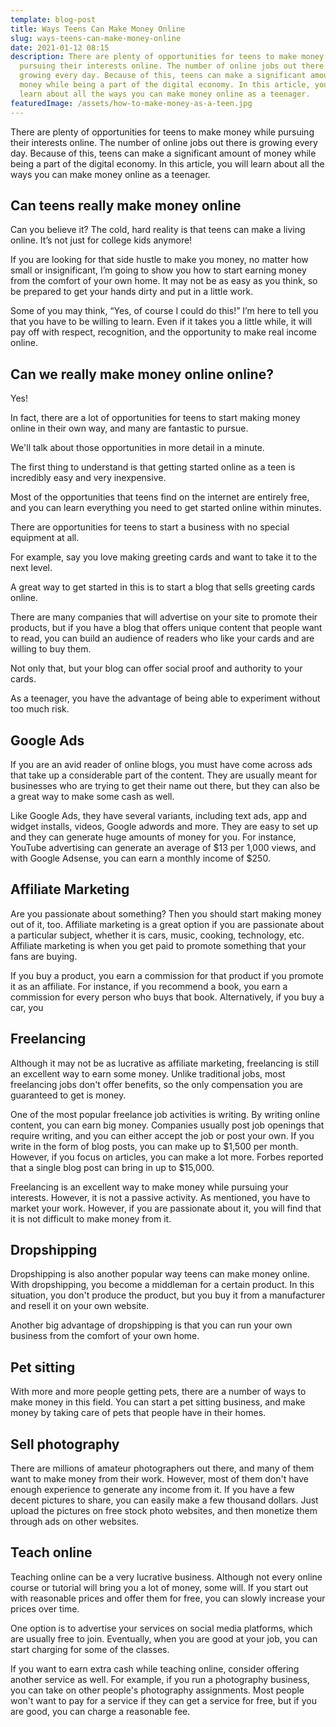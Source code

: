 ```yaml
---
template: blog-post
title: Ways Teens Can Make Money Online
slug: ways-teens-can-make-money-online
date: 2021-01-12 08:15
description: There are plenty of opportunities for teens to make money while
  pursuing their interests online. The number of online jobs out there is
  growing every day. Because of this, teens can make a significant amount of
  money while being a part of the digital economy. In this article, you will
  learn about all the ways you can make money online as a teenager.
featuredImage: /assets/how-to-make-money-as-a-teen.jpg
---
```

<!--StartFragment-->

There are plenty of opportunities for teens to make money while pursuing their interests online. The number of online jobs out there is growing every day. Because of this, teens can make a significant amount of money while being a part of the digital economy. In this article, you will learn about all the ways you can make money online as a teenager.

<!--EndFragment-->

<!--StartFragment-->

## Can teens really make money online

<!--EndFragment-->

<!--StartFragment-->

Can you believe it? The cold, hard reality is that teens can make a living online. It’s not just for college kids anymore!

<!--EndFragment-->

<!--StartFragment-->

If you are looking for that side hustle to make you money, no matter how small or insignificant, I’m going to show you how to start earning money from the comfort of your own home. It may not be as easy as you think, so be prepared to get your hands dirty and put in a little work.

<!--EndFragment-->

<!--StartFragment-->

Some of you may think, “Yes, of course I could do this!” I’m here to tell you that you have to be willing to learn. Even if it takes you a little while, it will pay off with respect, recognition, and the opportunity to make real income online.

<!--EndFragment-->

<!--StartFragment-->

## Can we really make money online online?

<!--EndFragment-->

<!--StartFragment-->

Yes!

<!--EndFragment-->

<!--StartFragment-->

In fact, there are a lot of opportunities for teens to start making money online in their own way, and many are fantastic to pursue.

<!--EndFragment-->

<!--StartFragment-->

We'll talk about those opportunities in more detail in a minute.

<!--EndFragment-->

<!--StartFragment-->

The first thing to understand is that getting started online as a teen is incredibly easy and very inexpensive.

<!--EndFragment-->

<!--StartFragment-->

Most of the opportunities that teens find on the internet are entirely free, and you can learn everything you need to get started online within minutes.

<!--EndFragment-->

<!--StartFragment-->

There are opportunities for teens to start a business with no special equipment at all.

<!--EndFragment-->

<!--StartFragment-->

For example, say you love making greeting cards and want to take it to the next level.

<!--EndFragment-->

<!--StartFragment-->

A great way to get started in this is to start a blog that sells greeting cards online.

<!--EndFragment-->

<!--StartFragment-->

There are many companies that will advertise on your site to promote their products, but if you have a blog that offers unique content that people want to read, you can build an audience of readers who like your cards and are willing to buy them.

<!--EndFragment-->

<!--StartFragment-->

Not only that, but your blog can offer social proof and authority to your cards.

<!--EndFragment-->

<!--StartFragment-->

As a teenager, you have the advantage of being able to experiment without too much risk.

<!--EndFragment-->

<!--StartFragment-->

## Google Ads

<!--EndFragment-->

<!--StartFragment-->

If you are an avid reader of online blogs, you must have come across ads that take up a considerable part of the content. They are usually meant for businesses who are trying to get their name out there, but they can also be a great way to make some cash as well.

<!--EndFragment-->

<!--StartFragment-->

Like Google Ads, they have several variants, including text ads, app and widget installs, videos, Google adwords and more. They are easy to set up and they can generate huge amounts of money for you. For instance, YouTube advertising can generate an average of $13 per 1,000 views, and with Google Adsense, you can earn a monthly income of $250.

<!--EndFragment-->

<!--StartFragment-->

## Affiliate Marketing

<!--EndFragment-->

<!--StartFragment-->

Are you passionate about something? Then you should start making money out of it, too. Affiliate marketing is a great option if you are passionate about a particular subject, whether it is cars, music, cooking, technology, etc. Affiliate marketing is when you get paid to promote something that your fans are buying.

<!--EndFragment-->

<!--StartFragment-->

If you buy a product, you earn a commission for that product if you promote it as an affiliate. For instance, if you recommend a book, you earn a commission for every person who buys that book. Alternatively, if you buy a car, you

<!--EndFragment-->

<!--StartFragment-->

## Freelancing

<!--EndFragment-->

<!--StartFragment-->

Although it may not be as lucrative as affiliate marketing, freelancing is still an excellent way to earn some money. Unlike traditional jobs, most freelancing jobs don't offer benefits, so the only compensation you are guaranteed to get is money.

<!--EndFragment-->

<!--StartFragment-->

One of the most popular freelance job activities is writing. By writing online content, you can earn big money. Companies usually post job openings that require writing, and you can either accept the job or post your own. If you write in the form of blog posts, you can make up to $1,500 per month. However, if you focus on articles, you can make a lot more. Forbes reported that a single blog post can bring in up to $15,000.

<!--EndFragment-->

<!--StartFragment-->

Freelancing is an excellent way to make money while pursuing your interests. However, it is not a passive activity. As mentioned, you have to market your work. However, if you are passionate about it, you will find that it is not difficult to make money from it.

<!--EndFragment-->

<!--StartFragment-->

## Dropshipping

<!--EndFragment-->

<!--StartFragment-->

Dropshipping is also another popular way teens can make money online. With dropshipping, you become a middleman for a certain product. In this situation, you don't produce the product, but you buy it from a manufacturer and resell it on your own website.

<!--EndFragment-->

<!--StartFragment-->

Another big advantage of dropshipping is that you can run your own business from the comfort of your own home. 

<!--EndFragment-->

<!--StartFragment-->

## Pet sitting

<!--EndFragment-->

<!--StartFragment-->

With more and more people getting pets, there are a number of ways to make money in this field. You can start a pet sitting business, and make money by taking care of pets that people have in their homes.

<!--EndFragment-->

<!--StartFragment-->

## Sell photography

<!--EndFragment-->

<!--StartFragment-->

There are millions of amateur photographers out there, and many of them want to make money from their work. However, most of them don't have enough experience to generate any income from it. If you have a few decent pictures to share, you can easily make a few thousand dollars. Just upload the pictures on free stock photo websites, and then monetize them through ads on other websites.

<!--EndFragment-->

<!--StartFragment-->

## Teach online

<!--EndFragment-->

<!--StartFragment-->

Teaching online can be a very lucrative business. Although not every online course or tutorial will bring you a lot of money, some will. If you start out with reasonable prices and offer them for free, you can slowly increase your prices over time.

<!--EndFragment-->

<!--StartFragment-->

One option is to advertise your services on social media platforms, which are usually free to join. Eventually, when you are good at your job, you can start charging for some of the classes.

<!--EndFragment-->

<!--StartFragment-->

If you want to earn extra cash while teaching online, consider offering another service as well. For example, if you run a photography business, you can take on other people's photography assignments. Most people won't want to pay for a service if they can get a service for free, but if you are good, you can charge a reasonable fee.

<!--EndFragment-->